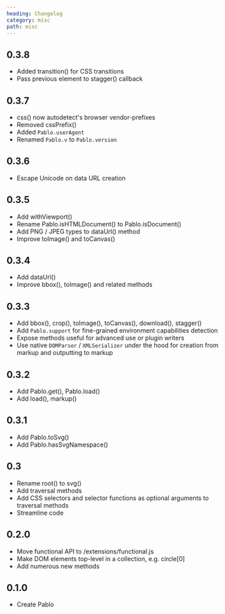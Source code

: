 ```yaml
---
heading: Changelog
category: misc
path: misc
---
```

## 0.3.8
* Added transition() for CSS transitions
* Pass previous element to stagger() callback

## 0.3.7
* css() now autodetect's browser vendor-prefixes
* Removed cssPrefix()
* Added `Pablo.userAgent`
* Renamed `Pablo.v` to `Pablo.version`

## 0.3.6
* Escape Unicode on data URL creation


## 0.3.5
* Add withViewport()
* Rename Pablo.isHTMLDocument() to Pablo.isDocument()
* Add PNG / JPEG types to dataUrl() method
* Improve toImage() and toCanvas()


## 0.3.4
* Add dataUrl()
* Improve bbox(), toImage() and related methods


## 0.3.3
* Add bbox(), crop(), toImage(), toCanvas(), download(), stagger()
* Add `Pablo.support` for fine-grained environment capabilities detection
* Expose methods useful for advanced use or plugin writers
* Use native `DOMParser` / `XMLSerializer` under the hood for creation from markup and outputting to markup


## 0.3.2
* Add Pablo.get(), Pablo.load()
* Add load(), markup()


## 0.3.1
* Add Pablo.toSvg()
* Add Pablo.hasSvgNamespace()


## 0.3
* Rename root() to svg()
* Add traversal methods
* Add CSS selectors and selector functions as optional arguments to traversal methods
* Streamline code


## 0.2.0
* Move functional API to /extensions/functional.js
* Make DOM elements top-level in a collection, e.g. circle\[0\]
* Add numerous new methods


## 0.1.0
* Create Pablo
